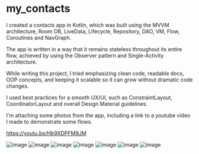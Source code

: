 # my_contacts

I created a contacts app in Kotlin, which was built using the MVVM architecture, Room DB, LiveData, Lifecycle, Repository, DAO, VM, Flow, Coroutines and NavGraph. 

The app is written in a way that it remains stateless throughout its entire flow, achieved by using the Observer pattern and Single-Activity architecture.

While writing this project, I tried emphasizing clean code, readable docs, OOP concepts, and keeping it scalable so it can grow without dramatic code changes.

I used best practices for a smooth UX/UI, such as ConstraintLayout, CoordinatorLayout and overall Design Material guidelines.

I'm attaching some photos from the app, including a link to a youtube video I made to demonstrate some flows.

https://youtu.be/Hb9XDPFM9JM

![image](https://drive.google.com/uc?export=view&id=1tjnLDp0LMG7c9te_Agt6W_vQKw5cxw1X)
![image](https://drive.google.com/uc?export=view&id=1DFVxRS0bAjz-z-j4q2BhU95a0njKGphi)
![image](https://drive.google.com/uc?export=view&id=16rzHF3haB42nYsW1RNygaAfwgcz-d-L7)
![image](https://drive.google.com/uc?export=view&id=1qYM9nv6554sn55jEAD_kWzqLRMobanix)
![image](https://drive.google.com/uc?export=view&id=1nmmrcINX6TxjFojl_ACgJZhEscG8Nowy)
![image](https://drive.google.com/uc?export=view&id=11H3PI9KIosQVHrvzbIGjF-LRmNqAO6tg)
![image](https://drive.google.com/uc?export=view&id=13vpPTRRFImhqKdy76DXpGeVhoIehVrlw)


